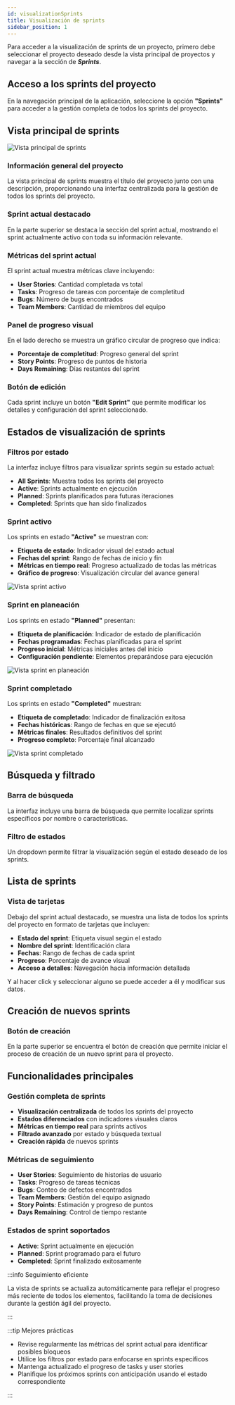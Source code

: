 ```yaml
---
id: visualizationSprints
title: Visualización de sprints
sidebar_position: 1
---
```


Para acceder a la visualización de sprints de un proyecto, primero debe seleccionar el proyecto deseado desde la vista principal de proyectos y navegar a la sección de **_Sprints_**.

## Acceso a los sprints del proyecto

En la navegación principal de la aplicación, seleccione la opción **"Sprints"** para acceder a la gestión completa de todos los sprints del proyecto.

## Vista principal de sprints

![Vista principal de sprints](img/sprintPrincipal.png)

### Información general del proyecto

La vista principal de sprints muestra el título del proyecto junto con una descripción, proporcionando una interfaz centralizada para la gestión de todos los sprints del proyecto.

### Sprint actual destacado

En la parte superior se destaca la sección del sprint actual, mostrando el sprint actualmente activo con toda su información relevante.

### Métricas del sprint actual

El sprint actual muestra métricas clave incluyendo:
- **User Stories**: Cantidad completada vs total
- **Tasks**: Progreso de tareas con porcentaje de completitud
- **Bugs**: Número de bugs encontrados
- **Team Members**: Cantidad de miembros del equipo

### Panel de progreso visual

En el lado derecho se muestra un gráfico circular de progreso que indica:
- **Porcentaje de completitud**: Progreso general del sprint
- **Story Points**: Progreso de puntos de historia
- **Days Remaining**: Días restantes del sprint

### Botón de edición

Cada sprint incluye un botón **"Edit Sprint"** que permite modificar los detalles y configuración del sprint seleccionado.

## Estados de visualización de sprints

### Filtros por estado

La interfaz incluye filtros para visualizar sprints según su estado actual:
- **All Sprints**: Muestra todos los sprints del proyecto
- **Active**: Sprints actualmente en ejecución
- **Planned**: Sprints planificados para futuras iteraciones
- **Completed**: Sprints que han sido finalizados

### Sprint activo

Los sprints en estado **"Active"** se muestran con:
- **Etiqueta de estado**: Indicador visual del estado actual
- **Fechas del sprint**: Rango de fechas de inicio y fin
- **Métricas en tiempo real**: Progreso actualizado de todas las métricas
- **Gráfico de progreso**: Visualización circular del avance general

![Vista sprint activo](img/sprintActivo.png)

### Sprint en planeación

Los sprints en estado **"Planned"** presentan:
- **Etiqueta de planificación**: Indicador de estado de planificación
- **Fechas programadas**: Fechas planificadas para el sprint
- **Progreso inicial**: Métricas iniciales antes del inicio
- **Configuración pendiente**: Elementos preparándose para ejecución

![Vista sprint en planeación](img/sprintPlaneacion.png)

### Sprint completado

Los sprints en estado **"Completed"** muestran:
- **Etiqueta de completado**: Indicador de finalización exitosa
- **Fechas históricas**: Rango de fechas en que se ejecutó
- **Métricas finales**: Resultados definitivos del sprint
- **Progreso completo**: Porcentaje final alcanzado

![Vista sprint completado](img/sprintCompletado.png)

## Búsqueda y filtrado

### Barra de búsqueda

La interfaz incluye una barra de búsqueda que permite localizar sprints específicos por nombre o características.

### Filtro de estados

Un dropdown permite filtrar la visualización según el estado deseado de los sprints.

## Lista de sprints

### Vista de tarjetas

Debajo del sprint actual destacado, se muestra una lista de todos los sprints del proyecto en formato de tarjetas que incluyen:
- **Estado del sprint**: Etiqueta visual según el estado
- **Nombre del sprint**: Identificación clara
- **Fechas**: Rango de fechas de cada sprint
- **Progreso**: Porcentaje de avance visual
- **Acceso a detalles**: Navegación hacia información detallada

Y al hacer click y seleccionar alguno se puede acceder a él y modificar sus datos.

## Creación de nuevos sprints

### Botón de creación

En la parte superior se encuentra el botón de creación que permite iniciar el proceso de creación de un nuevo sprint para el proyecto.

## Funcionalidades principales

### Gestión completa de sprints
- **Visualización centralizada** de todos los sprints del proyecto
- **Estados diferenciados** con indicadores visuales claros
- **Métricas en tiempo real** para sprints activos
- **Filtrado avanzado** por estado y búsqueda textual
- **Creación rápida** de nuevos sprints

### Métricas de seguimiento
- **User Stories**: Seguimiento de historias de usuario
- **Tasks**: Progreso de tareas técnicas
- **Bugs**: Conteo de defectos encontrados
- **Team Members**: Gestión del equipo asignado
- **Story Points**: Estimación y progreso de puntos
- **Days Remaining**: Control de tiempo restante

### Estados de sprint soportados
- **Active**: Sprint actualmente en ejecución
- **Planned**: Sprint programado para el futuro
- **Completed**: Sprint finalizado exitosamente

:::info Seguimiento eficiente

La vista de sprints se actualiza automáticamente para reflejar el progreso más reciente de todos los elementos, facilitando la toma de decisiones durante la gestión ágil del proyecto.

:::

:::tip Mejores prácticas

- Revise regularmente las métricas del sprint actual para identificar posibles bloqueos
- Utilice los filtros por estado para enfocarse en sprints específicos
- Mantenga actualizado el progreso de tasks y user stories
- Planifique los próximos sprints con anticipación usando el estado correspondiente

:::
